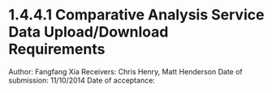 # 1.4.4.1 Comparative Analysis Service Data Upload/Download Requirements

Author: Fangfang Xia
Receivers: Chris Henry, Matt Henderson
Date of submission: 11/10/2014
Date of acceptance: 


